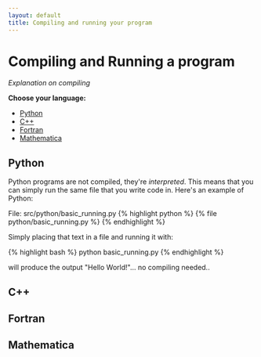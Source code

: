 ```yaml
---
layout: default
title: Compiling and running your program
---
```


# Compiling and Running a program

*Explanation on compiling*

**Choose your language:**

* [Python](#python)
* [C++](#cpp)
* [Fortran](#fortran)
* [Mathematica](#mathematica)

<a name="python"></a>
## Python

Python programs are not compiled, they're *interpreted*.  This means that you can simply run the same file that you write code in.  Here's an example of Python:

File: src/python/basic_running.py
{% highlight python %}
{% file python/basic_running.py %}
{% endhighlight %}

Simply placing that text in a file and running it with:

{% highlight bash %}
python basic_running.py
{% endhighlight %}

will produce the output "Hello World!"... no compiling needed..

<a name="cpp"></a>
## C++

<a name="fortran"></a>
## Fortran

<a name="mathematica"></a>
## Mathematica
